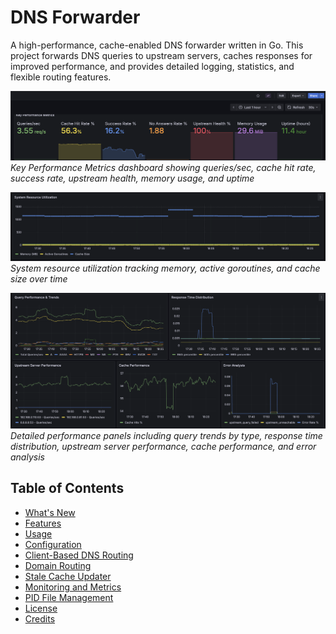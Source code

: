 
# DNS Forwarder

A high-performance, cache-enabled DNS forwarder written in Go. This project forwards DNS queries to upstream servers, caches responses for improved performance, and provides detailed logging, statistics, and flexible routing features.

![Grafana Key Performance Indicators](docs/observability/image_1.png)
*Key Performance Metrics dashboard showing queries/sec, cache hit rate, success rate, upstream health, memory usage, and uptime*

![System Resource Utilization](docs/observability/image_3.png)
*System resource utilization tracking memory, active goroutines, and cache size over time*

![Performance Analysis Panels](docs/observability/image_2.png)
*Detailed performance panels including query trends by type, response time distribution, upstream server performance, cache performance, and error analysis*

## Table of Contents
- [What's New](docs/whats-new.md)
- [Features](docs/features.md)
- [Usage](docs/usage.md)
- [Configuration](docs/configuration.md)
- [Client-Based DNS Routing](docs/client-routing.md)
- [Domain Routing](docs/domain-routing.md)
- [Stale Cache Updater](docs/stale-cache-updater.md)
- [Monitoring and Metrics](docs/monitoring.md)
- [PID File Management](docs/pid-file.md)
- [License](#license)
- [Credits](docs/credits.md)
